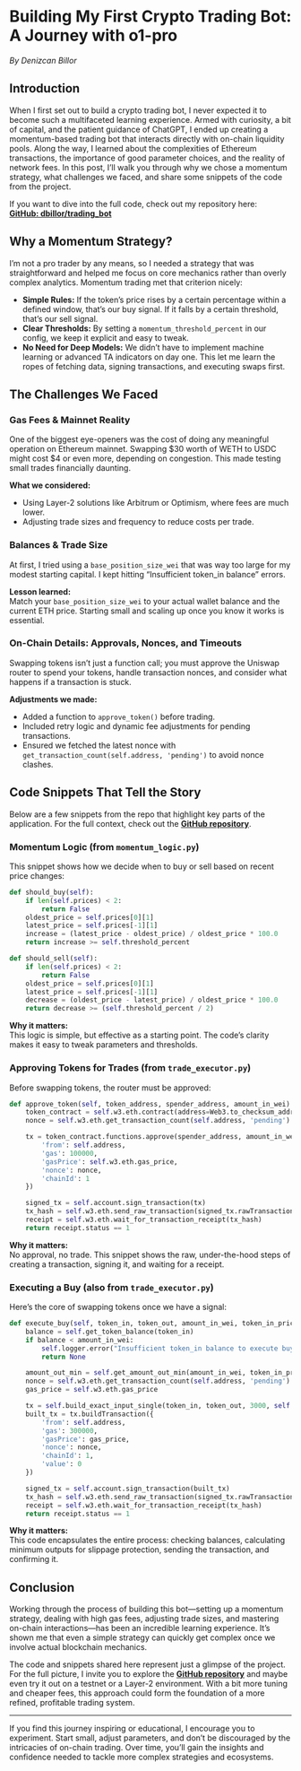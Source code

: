 # Building My First Crypto Trading Bot: A Journey with o1-pro 

*By Denizcan Billor*

## Introduction

When I first set out to build a crypto trading bot, I never expected it to become such a multifaceted learning experience. Armed with curiosity, a bit of capital, and the patient guidance of ChatGPT, I ended up creating a momentum-based trading bot that interacts directly with on-chain liquidity pools. Along the way, I learned about the complexities of Ethereum transactions, the importance of good parameter choices, and the reality of network fees. In this post, I’ll walk you through why we chose a momentum strategy, what challenges we faced, and share some snippets of the code from the project.

If you want to dive into the full code, check out my repository here:  
[**GitHub: dbillor/trading_bot**](https://github.com/dbillor/trading_bot)

## Why a Momentum Strategy?

I’m not a pro trader by any means, so I needed a strategy that was straightforward and helped me focus on core mechanics rather than overly complex analytics. Momentum trading met that criterion nicely:

- **Simple Rules:** If the token’s price rises by a certain percentage within a defined window, that’s our buy signal. If it falls by a certain threshold, that’s our sell signal.
- **Clear Thresholds:** By setting a `momentum_threshold_percent` in our config, we keep it explicit and easy to tweak.
- **No Need for Deep Models:** We didn’t have to implement machine learning or advanced TA indicators on day one. This let me learn the ropes of fetching data, signing transactions, and executing swaps first.

## The Challenges We Faced

### Gas Fees & Mainnet Reality

One of the biggest eye-openers was the cost of doing any meaningful operation on Ethereum mainnet. Swapping $30 worth of WETH to USDC might cost $4 or even more, depending on congestion. This made testing small trades financially daunting.

**What we considered:**
- Using Layer-2 solutions like Arbitrum or Optimism, where fees are much lower.
- Adjusting trade sizes and frequency to reduce costs per trade.

### Balances & Trade Size

At first, I tried using a `base_position_size_wei` that was way too large for my modest starting capital. I kept hitting “Insufficient token_in balance” errors.

**Lesson learned:**  
Match your `base_position_size_wei` to your actual wallet balance and the current ETH price. Starting small and scaling up once you know it works is essential.

### On-Chain Details: Approvals, Nonces, and Timeouts

Swapping tokens isn’t just a function call; you must approve the Uniswap router to spend your tokens, handle transaction nonces, and consider what happens if a transaction is stuck.

**Adjustments we made:**
- Added a function to `approve_token()` before trading.
- Included retry logic and dynamic fee adjustments for pending transactions.
- Ensured we fetched the latest nonce with `get_transaction_count(self.address, 'pending')` to avoid nonce clashes.

## Code Snippets That Tell the Story

Below are a few snippets from the repo that highlight key parts of the application. For the full context, check out the [**GitHub repository**](https://github.com/dbillor/trading_bot).

### Momentum Logic (from `momentum_logic.py`)
This snippet shows how we decide when to buy or sell based on recent price changes:
```python
def should_buy(self):
    if len(self.prices) < 2:
        return False
    oldest_price = self.prices[0][1]
    latest_price = self.prices[-1][1]
    increase = (latest_price - oldest_price) / oldest_price * 100.0
    return increase >= self.threshold_percent

def should_sell(self):
    if len(self.prices) < 2:
        return False
    oldest_price = self.prices[0][1]
    latest_price = self.prices[-1][1]
    decrease = (oldest_price - latest_price) / oldest_price * 100.0
    return decrease >= (self.threshold_percent / 2)

```

**Why it matters:**  
This logic is simple, but effective as a starting point. The code’s clarity makes it easy to tweak parameters and thresholds.

### Approving Tokens for Trades (from `trade_executor.py`)

Before swapping tokens, the router must be approved:

```python
def approve_token(self, token_address, spender_address, amount_in_wei):
    token_contract = self.w3.eth.contract(address=Web3.to_checksum_address(token_address), abi=self.erc20_abi)
    nonce = self.w3.eth.get_transaction_count(self.address, 'pending')

    tx = token_contract.functions.approve(spender_address, amount_in_wei).buildTransaction({
        'from': self.address,
        'gas': 100000,
        'gasPrice': self.w3.eth.gas_price,
        'nonce': nonce,
        'chainId': 1
    })

    signed_tx = self.account.sign_transaction(tx)
    tx_hash = self.w3.eth.send_raw_transaction(signed_tx.rawTransaction)
    receipt = self.w3.eth.wait_for_transaction_receipt(tx_hash)
    return receipt.status == 1

```

**Why it matters:**  
No approval, no trade. This snippet shows the raw, under-the-hood steps of creating a transaction, signing it, and waiting for a receipt.

### Executing a Buy (also from `trade_executor.py`)

Here’s the core of swapping tokens once we have a signal:

```python
def execute_buy(self, token_in, token_out, amount_in_wei, token_in_price):
    balance = self.get_token_balance(token_in)
    if balance < amount_in_wei:
        self.logger.error("Insufficient token_in balance to execute buy.")
        return None

    amount_out_min = self.get_amount_out_min(amount_in_wei, token_in_price)
    nonce = self.w3.eth.get_transaction_count(self.address, 'pending')
    gas_price = self.w3.eth.gas_price

    tx = self.build_exact_input_single(token_in, token_out, 3000, self.address, amount_in_wei, amount_out_min)
    built_tx = tx.buildTransaction({
        'from': self.address,
        'gas': 300000,
        'gasPrice': gas_price,
        'nonce': nonce,
        'chainId': 1,
        'value': 0
    })

    signed_tx = self.account.sign_transaction(built_tx)
    tx_hash = self.w3.eth.send_raw_transaction(signed_tx.rawTransaction)
    receipt = self.w3.eth.wait_for_transaction_receipt(tx_hash)
    return receipt.status == 1

```

**Why it matters:**  
This code encapsulates the entire process: checking balances, calculating minimum outputs for slippage protection, sending the transaction, and confirming it.

## Conclusion

Working through the process of building this bot—setting up a momentum strategy, dealing with high gas fees, adjusting trade sizes, and mastering on-chain interactions—has been an incredible learning experience. It’s shown me that even a simple strategy can quickly get complex once we involve actual blockchain mechanics.

The code and snippets shared here represent just a glimpse of the project. For the full picture, I invite you to explore the [**GitHub repository**](https://github.com/dbillor/trading_bot) and maybe even try it out on a testnet or a Layer-2 environment. With a bit more tuning and cheaper fees, this approach could form the foundation of a more refined, profitable trading system.

----------

If you find this journey inspiring or educational, I encourage you to experiment. Start small, adjust parameters, and don’t be discouraged by the intricacies of on-chain trading. Over time, you’ll gain the insights and confidence needed to tackle more complex strategies and ecosystems.

